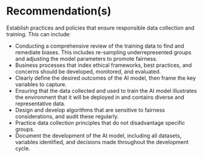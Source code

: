 # Recommendation(s)

Establish practices and policies that ensure responsible data collection and training. This can include:

- Conducting a comprehensive review of the training data to find and remediate biases. This includes re-sampling underrepresented groups and adjusting the model parameters to promote fairness.
- Business processes that index ethical frameworks, best practices, and concerns should be developed, monitored, and evaluated.
- Clearly define the desired outcomes of the AI model, then frame the key variables to capture.
- Ensuring that the data collected and used to train the AI model illustrates the environment that it will be deployed in and contains diverse and representative data.
- Design and develop algorithms that are sensitive to fairness considerations, and audit these regularly.
- Practice data collection principles that do not disadvantage specific groups.
- Document the development of the AI model, including all datasets, variables identified, and decisions made throughout the development cycle.
